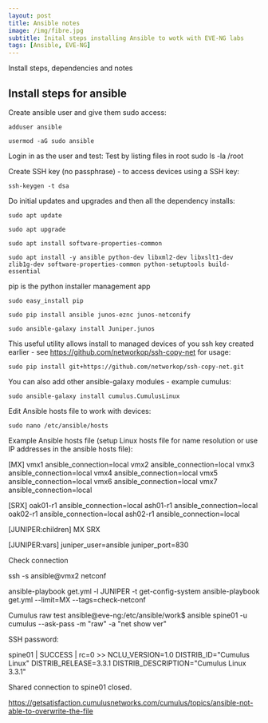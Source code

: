 ```yaml
---
layout: post
title: Ansible notes
image: /img/fibre.jpg
subtitle: Inital steps installing Ansible to wotk with EVE-NG labs
tags: [Ansible, EVE-NG]
---
```


Install steps, dependencies and notes


## Install steps for ansible

Create ansible user and give them sudo access:

	adduser ansible

	usermod -aG sudo ansible

Login in as the user and test:
Test by listing files in root
	sudo ls -la /root

Create SSH key (no passphrase) - to access devices using a SSH key:

	ssh-keygen -t dsa

Do initial updates and upgrades and then all the dependency installs:
	
	sudo apt update

	sudo apt upgrade

	sudo apt install software-properties-common

	sudo apt install -y ansible python-dev libxml2-dev libxslt1-dev zlib1g-dev software-properties-common python-setuptools build-essential

pip is the python installer management app

	sudo easy_install pip

	sudo pip install ansible junos-eznc junos-netconify

	sudo ansible-galaxy install Juniper.junos

This useful utility allows install to managed devices of you ssh key created earlier - see https://github.com/networkop/ssh-copy-net for usage:

	sudo pip install git+https://github.com/networkop/ssh-copy-net.git


You can also add other ansible-galaxy modules - example cumulus:
	
	sudo ansible-galaxy install cumulus.CumulusLinux


Edit Ansible hosts file to work with devices:

	sudo nano /etc/ansible/hosts

Example Ansible hosts file (setup Linux hosts file for name resolution or use IP addresses in the ansible hosts file):

[MX]
vmx1 ansible_connection=local
vmx2 ansible_connection=local
vmx3 ansible_connection=local
vmx4 ansible_connection=local
vmx5 ansible_connection=local
vmx6 ansible_connection=local
vmx7 ansible_connection=local

[SRX]
oak01-r1 ansible_connection=local
ash01-r1 ansible_connection=local
oak02-r1 ansible_connection=local
ash02-r1 ansible_connection=local

[JUNIPER:children]
MX
SRX

[JUNIPER:vars]
juniper_user=ansible
juniper_port=830

Check connection

ssh -s ansible@vmx2 netconf

ansible-playbook get.yml -l JUNIPER -t get-config-system
ansible-playbook get.yml --limit=MX --tags=check-netconf


Cumulus raw test
ansible@eve-ng:/etc/ansible/work$ ansible spine01 -u cumulus --ask-pass -m "raw" -a "net show ver"

SSH password:

spine01 | SUCCESS | rc=0 >>
NCLU_VERSION=1.0
DISTRIB_ID="Cumulus Linux"
DISTRIB_RELEASE=3.3.1
DISTRIB_DESCRIPTION="Cumulus Linux 3.3.1"

Shared connection to spine01 closed.

https://getsatisfaction.cumulusnetworks.com/cumulus/topics/ansible-not-able-to-overwrite-the-file
